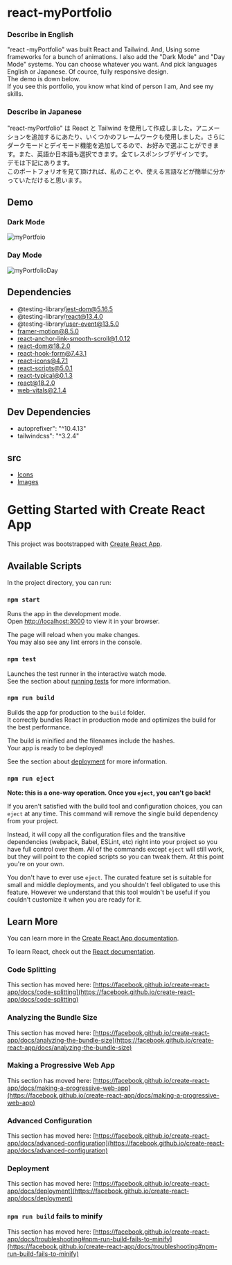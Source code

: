 # react-myPortfolio

### Describe in English

"react -myPortfolio" was built React and Tailwind. And, Using some frameworks for a bunch of animations. I also add the "Dark Mode" and "Day Mode" systems. You can choose whatever you want. And pick languages English or Japanese. Of cource, fully responsive design. <br />
The demo is down below.<br />
If you see this portfolio, you know what kind of person I am, And see my skills.

### Describe in Japanese

"react-myPortfolio" は React と Tailwind を使用して作成しました。アニメーションを追加するにあたり、いくつかのフレームワークも使用しました。さらにダークモードとデイモード機能を追加してるので、お好みで選ぶことができます。また、英語か日本語も選択できます。全てレスポンシブデザインです。<br />
デモは下記にあります。<br />
このポートフォリオを見て頂ければ、私のことや、使える言語などが簡単に分かっていただけると思います。

## Demo

### Dark Mode

![myPortfoio](https://user-images.githubusercontent.com/75118062/220282792-cf582fac-1af5-4d0f-9669-81d4479ebb05.gif)

### Day Mode

![myPortfolioDay](https://user-images.githubusercontent.com/75118062/220292706-251e4c41-2418-41dc-bf4e-19b25970f840.gif)

## Dependencies

- @testing-library/jest-dom@5.16.5
- @testing-library/react@13.4.0
- @testing-library/user-event@13.5.0
- framer-motion@8.5.0
- react-anchor-link-smooth-scroll@1.0.12
- react-dom@18.2.0
- react-hook-form@7.43.1
- react-icons@4.7.1
- react-scripts@5.0.1
- react-typical@0.1.3
- react@18.2.0
- web-vitals@2.1.4

## Dev Dependencies

* autoprefixer": "^10.4.13"
* tailwindcss": "^3.2.4"


## src
* [Icons](https://iconscout.com/)
* [Images](https://pixabay.com/ja/)

# Getting Started with Create React App

This project was bootstrapped with [Create React App](https://github.com/facebook/create-react-app).

## Available Scripts

In the project directory, you can run:

### `npm start`

Runs the app in the development mode.\
Open [http://localhost:3000](http://localhost:3000) to view it in your browser.

The page will reload when you make changes.\
You may also see any lint errors in the console.

### `npm test`

Launches the test runner in the interactive watch mode.\
See the section about [running tests](https://facebook.github.io/create-react-app/docs/running-tests) for more information.

### `npm run build`

Builds the app for production to the `build` folder.\
It correctly bundles React in production mode and optimizes the build for the best performance.

The build is minified and the filenames include the hashes.\
Your app is ready to be deployed!

See the section about [deployment](https://facebook.github.io/create-react-app/docs/deployment) for more information.

### `npm run eject`

**Note: this is a one-way operation. Once you `eject`, you can't go back!**

If you aren't satisfied with the build tool and configuration choices, you can `eject` at any time. This command will remove the single build dependency from your project.

Instead, it will copy all the configuration files and the transitive dependencies (webpack, Babel, ESLint, etc) right into your project so you have full control over them. All of the commands except `eject` will still work, but they will point to the copied scripts so you can tweak them. At this point you're on your own.

You don't have to ever use `eject`. The curated feature set is suitable for small and middle deployments, and you shouldn't feel obligated to use this feature. However we understand that this tool wouldn't be useful if you couldn't customize it when you are ready for it.

## Learn More

You can learn more in the [Create React App documentation](https://facebook.github.io/create-react-app/docs/getting-started).

To learn React, check out the [React documentation](https://reactjs.org/).

### Code Splitting

This section has moved here: [https://facebook.github.io/create-react-app/docs/code-splitting](https://facebook.github.io/create-react-app/docs/code-splitting)

### Analyzing the Bundle Size

This section has moved here: [https://facebook.github.io/create-react-app/docs/analyzing-the-bundle-size](https://facebook.github.io/create-react-app/docs/analyzing-the-bundle-size)

### Making a Progressive Web App

This section has moved here: [https://facebook.github.io/create-react-app/docs/making-a-progressive-web-app](https://facebook.github.io/create-react-app/docs/making-a-progressive-web-app)

### Advanced Configuration

This section has moved here: [https://facebook.github.io/create-react-app/docs/advanced-configuration](https://facebook.github.io/create-react-app/docs/advanced-configuration)

### Deployment

This section has moved here: [https://facebook.github.io/create-react-app/docs/deployment](https://facebook.github.io/create-react-app/docs/deployment)

### `npm run build` fails to minify

This section has moved here: [https://facebook.github.io/create-react-app/docs/troubleshooting#npm-run-build-fails-to-minify](https://facebook.github.io/create-react-app/docs/troubleshooting#npm-run-build-fails-to-minify)
